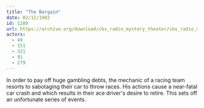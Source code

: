 ```yaml
---
title: "The Bargain"
date: 02/12/1982
id: 1289
url: https://archive.org/download/cbs_radio_mystery_theater/cbs_radio_mystery_theater-1251-1300.zip/cbs_radio_mystery_theater-1251-1300%2Fcbsrmt_1289_the_bargain.mp3
actors:
  - 49
  - 151
  - 321
  - 91
  - 279
---
```

In order to pay off huge gambling debts, the mechanic of a racing team resorts to sabotaging their car to throw races. His actions cause a near-fatal car crash and which results in their ace driver's desire to retire. This sets off an unfortunate series of events.